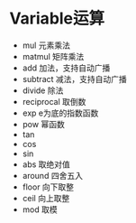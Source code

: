 # Variable运算
- mul 元素乘法
- matmul 矩阵乘法
- add 加法，支持自动广播
- subtract 减法，支持自动广播
- divide 除法
- reciprocal 取倒数
- exp e为底的指数函数
- pow 幂函数
- tan
- cos
- sin
- abs 取绝对值
- around 四舍五入
- floor 向下取整
- ceil 向上取整
- mod 取模